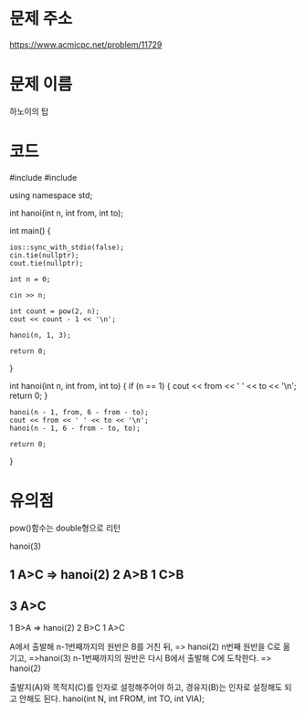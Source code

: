 # 문제 주소
https://www.acmicpc.net/problem/11729

# 문제 이름
하노이의 탑

# 코드 
#include <iostream>
#include <cmath>

using namespace std;

int hanoi(int n, int from, int to);

int main() {

	ios::sync_with_stdio(false);
	cin.tie(nullptr);
	cout.tie(nullptr);

	int n = 0;

	cin >> n;

	int count = pow(2, n);
	cout << count - 1 << '\n';

	hanoi(n, 1, 3);

	return 0;
}

int hanoi(int n, int from, int to) {
	if (n == 1) {
		cout << from << ' ' << to << '\n';
		return 0;
	}

	hanoi(n - 1, from, 6 - from - to); 
	cout << from << ' ' << to << '\n';
	hanoi(n - 1, 6 - from - to, to);

	return 0;
}

# 유의점
pow()함수는 double형으로 리턴

hanoi(3)

1 A>C    => hanoi(2)
2 A>B
1 C>B
---------
3 A>C
---------
1 B>A	=> hanoi(2)
2 B>C
1 A>C

A에서 출발해 n-1번째까지의 원반은 B를 거친 뒤, => hanoi(2)
n번째 원반을 C로 옮기고,  =>hanoi(3)
n-1번째까지의 원반은 다시 B에서 출발해 C에 도착한다. => hanoi(2)

출발지(A)와 목적지(C)를 인자로 설정해주어야 하고, 경유지(B)는 인자로 설정해도 되고 안해도 된다.
hanoi(int N, int FROM, int TO, int VIA);
